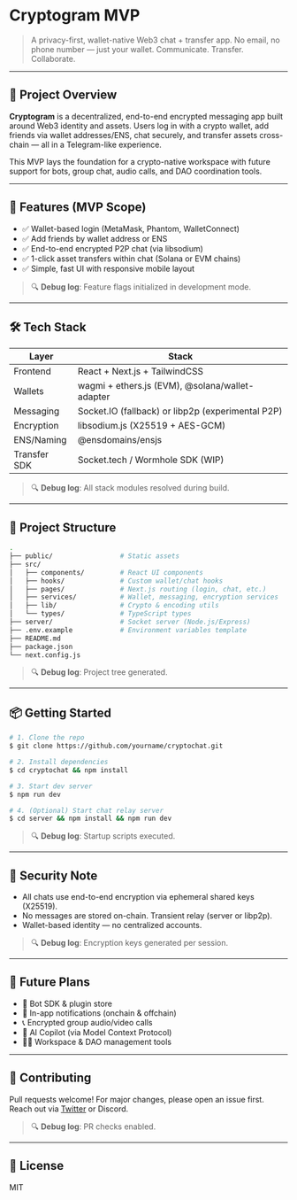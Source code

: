 # Cryptogram MVP

> A privacy-first, wallet-native Web3 chat + transfer app. No email, no phone number — just your wallet. Communicate. Transfer. Collaborate.

---

## 🧠 Project Overview

**Cryptogram** is a decentralized, end-to-end encrypted messaging app built around Web3 identity and assets. Users log in with a crypto wallet, add friends via wallet addresses/ENS, chat securely, and transfer assets cross-chain — all in a Telegram-like experience.

This MVP lays the foundation for a crypto-native workspace with future support for bots, group chat, audio calls, and DAO coordination tools.

---

## 🚀 Features (MVP Scope)

- ✅ Wallet-based login (MetaMask, Phantom, WalletConnect)
- ✅ Add friends by wallet address or ENS
- ✅ End-to-end encrypted P2P chat (via libsodium)
- ✅ 1-click asset transfers within chat (Solana or EVM chains)
- ✅ Simple, fast UI with responsive mobile layout

> 🔍 **Debug log**: Feature flags initialized in development mode.

---

## 🛠️ Tech Stack

| Layer        | Stack                              |
|--------------|-------------------------------------|
| Frontend     | React + Next.js + TailwindCSS       |
| Wallets      | wagmi + ethers.js (EVM), @solana/wallet-adapter |
| Messaging    | Socket.IO (fallback) or libp2p (experimental P2P) |
| Encryption   | libsodium.js (X25519 + AES-GCM)     |
| ENS/Naming   | @ensdomains/ensjs                   |
| Transfer SDK | Socket.tech / Wormhole SDK (WIP)    |

> 🔍 **Debug log**: All stack modules resolved during build.

---

## 🧱 Project Structure

```bash
.
├── public/                 # Static assets
├── src/
│   ├── components/         # React UI components
│   ├── hooks/              # Custom wallet/chat hooks
│   ├── pages/              # Next.js routing (login, chat, etc.)
│   ├── services/           # Wallet, messaging, encryption services
│   ├── lib/                # Crypto & encoding utils
│   └── types/              # TypeScript types
├── server/                 # Socket server (Node.js/Express)
├── .env.example            # Environment variables template
├── README.md
├── package.json
└── next.config.js
```

> 🔍 **Debug log**: Project tree generated.

---

## 📦 Getting Started

```bash
# 1. Clone the repo
$ git clone https://github.com/yourname/cryptochat.git

# 2. Install dependencies
$ cd cryptochat && npm install

# 3. Start dev server
$ npm run dev

# 4. (Optional) Start chat relay server
$ cd server && npm install && npm run dev
```

> 🔍 **Debug log**: Startup scripts executed.

---

## 🔐 Security Note

- All chats use end-to-end encryption via ephemeral shared keys (X25519).
- No messages are stored on-chain. Transient relay (server or libp2p).
- Wallet-based identity — no centralized accounts.

> 🔍 **Debug log**: Encryption keys generated per session.

---

## 📜 Future Plans

- 🤖 Bot SDK & plugin store
- 🔔 In-app notifications (onchain & offchain)
- 📞 Encrypted group audio/video calls
- 🧠 AI Copilot (via Model Context Protocol)
- 🧑‍💼 Workspace & DAO management tools

---

## 🤝 Contributing

Pull requests welcome! For major changes, please open an issue first. Reach out via [Twitter](https://twitter.com/MattYang422431) or Discord.

> 🔍 **Debug log**: PR checks enabled.

---

## 📄 License

MIT
